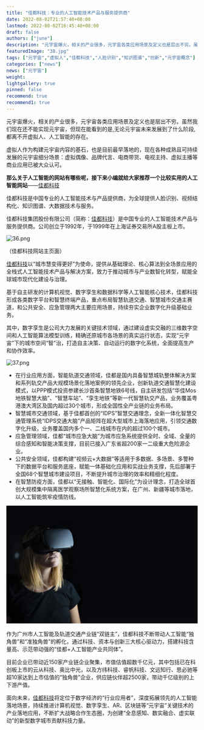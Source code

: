 ```yaml
---
title: "佳都科技：专业的人工智能技术产品与服务提供商"
date: 2022-08-02T21:57:40+08:00
lastmod: 2022-08-02T16:45:40+08:00
draft: false
authors: ["june"]
description: "元宇宙爆火，相关的产业很多，元宇宙各类应用场景及定义也是层出不穷。虽然我们现在还不能实现元宇宙，但现在能看到的是,无论元宇宙未来发展到了什么阶段,都离不开虚拟人、人工智能的存在。"
featuredImage: "38.jpg"
tags: ["元宇宙","虚拟人","佳都科技","人脸识别","知识图谱","创新","元宇宙概念"]
categories: ["news"]
news: ["元宇宙"]
weight: 
lightgallery: true
pinned: false
recommend: true
recommend1: true
---
```




元宇宙爆火，相关的产业很多，元宇宙各类应用场景及定义也是层出不穷。虽然我们现在还不能实现元宇宙，但现在能看到的是,无论元宇宙未来发展到了什么阶段,都离不开虚拟人、人工智能的存在。

虚拟人作为构建元宇宙内容的基石，也是目前最早落地的，现在各种成熟且可持续发展的元宇宙细分场景：虚拟偶像、品牌代言、电商带货、电视主持、虚拟主播等商业应用已被大众认可。

**那么关于人工智能的网站有哪些呢，接下来小编就给大家推荐一个比较实用的人工智能网站**——[佳都科技](https://www.metabd.cc/navigation/jiadukeji/)

佳都科技是中国专业的人工智能技术与产品提供商，为全球提供人脸识别、视频结构化、知识图谱、大数据技术与服务。

佳都科技集团股份有限公司（简称：[佳都科技](https://www.metabd.cc/navigation/jiadukeji/)）是中国专业的人工智能技术产品与服务提供商。公司创立于1992年，于1999年在上海证券交易所A股主板上市。

![36.png](https://bcn.135editor.com/files/users/285/2857461/202208/YbGwkDpJ_4Shf.png)

（佳都科技网站主页面）



[佳都科技](https://www.metabd.cc/navigation/jiadukeji/)以“城市慧变得更好”为使命，提供从基础理论、核心算法到全场景应用的全栈式人工智能技术产品与解决方案，致力于推动城市与产业数智化转型，赋能全球城市现代化建设与治理。

基于自主研发的计算机视觉、数字孪生和数据科学等人工智能核心技术，佳都科技形成各类数字平台和智慧终端产品，重点布局智慧轨道交通、智慧城市交通主赛道，和公共安全、应急管理两大主要应用场景，持续夯实企业数字化升级基础业务。

其中，数字孪生是公司大力发展的关键技术领域，通过建设虚实交融的三维数字空间和人工智能算法模型训练，精确还原城市各场景的真实运行状态，实现“元宇宙”下的城市空间“智”治，打造自主决策、自动运行的数字化系统，全面提高生产和协作效率。

![37.png](https://bcn.135editor.com/files/users/285/2857461/202208/cuzqxUmu_tJCp.png)

- 在行业应用方面，智能轨道交通领域，佳都是国内具备智慧城轨整体解决方案和系列轨交产品大规模场景化落地案例的领先企业，创新轨道交通智慧化建设模式，以PPP模式投资参建长沙首条智慧地铁6号线，自主研发包括“华佳Mos地铁智慧大脑”、“智慧车站”、“孪生地铁”等新一代智慧轨交产品，业务覆盖粤港澳大湾区及国内超过30个城市，形成全国性全产业链的业务布局。
- 智慧城市交通领域，基于佳都首创的“IDPS”智慧交通理念，全新一体化智慧交通管理系统“IDPS交通大脑”产品矩阵在超大型城市上海落地应用，引领交通数字化升级，业务覆盖国内多个一、二线城市在内的超过100个城市。
- 应急管理领域，佳都“城市应急大脑”为城市应急系统提供全时、全域、全量的综合感知和智能决策支撑，目前已接入广东省超200家一二级重大危险源企业。
- 公共安全领域，佳都构建“视频云+大数据”等适用于多数据、多场景、多警种下的数据平台和服务底座，赋能一体基础化应用和实战业务支撑，先后部署于全国68个智慧城市建设项目，不断提升城市治理的效率和精细化程度。
- 在智慧防疫方面，佳都以“无接触、智能化、国际化”为设计理念，打造全球首创大规模集中隔离医学观察场所智慧化系统方案，在广州、新疆等城市落地，以人工智能筑牢疫情防线。

![37.png](39.jpg)



作为广州市人工智能及轨道交通产业链“双链主”，佳都科技不断带动人工智能“独角兽”和“准独角兽”的孵化，通过科技、资本与创新三大核心驱动力，搭建科技含量高、示范带动强的“佳都+人工智能产业共同体”。

目前企业已带动近150家产业链企业聚集，市值估值超数千亿元，其中包括已在科创板上市的云从科技、奥比中光，以及方纬科技、睿帆科技、文远知行、思必驰等超10家达到上市估值的“独角兽”企业，供应链伙伴超2500家，带动千亿级别的上下游产值。

面向未来，[佳都科技](https://www.metabd.cc/navigation/jiadukeji/)将定位于数字经济的“行业应用者”，深度拓展领先的人工智能落地场景，持续推进计算机视觉、数字孪生、AR、区块链等“元宇宙”关键技术的产业落地应用，不断扩大战略合作生态圈，为创建“全息感知、数实融合、虚实联动”的新型数字城市贡献科技力量。